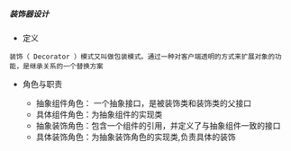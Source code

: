 ##### 装饰器设计

* 定义
```comment 
装饰（ Decorator ）模式又叫做包装模式。通过一种对客户端透明的方式来扩展对象的功能，是继承关系的一个替换方案
```

* 角色与职责

    - 抽象组件角色： 一个抽象接口，是被装饰类和装饰类的父接口
    - 具体组件角色：为抽象组件的实现类
    - 抽象装饰角色：包含一个组件的引用，并定义了与抽象组件一致的接口
    - 具体装饰角色：为抽象装饰角色的实现类,负责具体的装饰